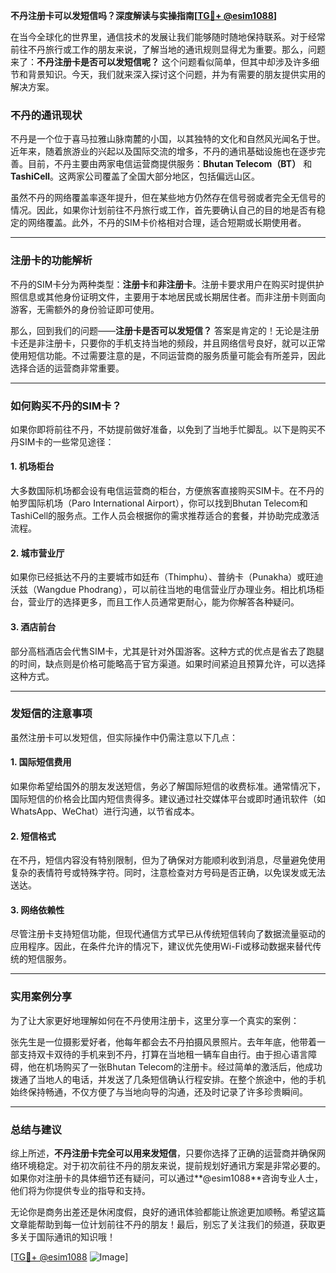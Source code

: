 **不丹注册卡可以发短信吗？深度解读与实操指南[[TG💪+ @esim1088](https://t.me/s/esim1088)]**

在当今全球化的世界里，通信技术的发展让我们能够随时随地保持联系。对于经常前往不丹旅行或工作的朋友来说，了解当地的通讯规则显得尤为重要。那么，问题来了：**不丹注册卡是否可以发短信呢？** 这个问题看似简单，但其中却涉及许多细节和背景知识。今天，我们就来深入探讨这个问题，并为有需要的朋友提供实用的解决方案。

### 不丹的通讯现状

不丹是一个位于喜马拉雅山脉南麓的小国，以其独特的文化和自然风光闻名于世。近年来，随着旅游业的兴起以及国际交流的增多，不丹的通讯基础设施也在逐步完善。目前，不丹主要由两家电信运营商提供服务：**Bhutan Telecom（BT）** 和 **TashiCell**。这两家公司覆盖了全国大部分地区，包括偏远山区。

虽然不丹的网络覆盖率逐年提升，但在某些地方仍然存在信号弱或者完全无信号的情况。因此，如果你计划前往不丹旅行或工作，首先要确认自己的目的地是否有稳定的网络覆盖。此外，不丹的SIM卡价格相对合理，适合短期或长期使用者。

---

### 注册卡的功能解析

不丹的SIM卡分为两种类型：**注册卡**和**非注册卡**。注册卡要求用户在购买时提供护照信息或其他身份证明文件，主要用于本地居民或长期居住者。而非注册卡则面向游客，无需额外的身份验证即可使用。

那么，回到我们的问题——**注册卡是否可以发短信？** 答案是肯定的！无论是注册卡还是非注册卡，只要你的手机支持当地的频段，并且网络信号良好，就可以正常使用短信功能。不过需要注意的是，不同运营商的服务质量可能会有所差异，因此选择合适的运营商非常重要。

---

### 如何购买不丹的SIM卡？

如果你即将前往不丹，不妨提前做好准备，以免到了当地手忙脚乱。以下是购买不丹SIM卡的一些常见途径：

#### 1. 机场柜台
大多数国际机场都会设有电信运营商的柜台，方便旅客直接购买SIM卡。在不丹的帕罗国际机场（Paro International Airport），你可以找到Bhutan Telecom和TashiCell的服务点。工作人员会根据你的需求推荐适合的套餐，并协助完成激活流程。

#### 2. 城市营业厅
如果你已经抵达不丹的主要城市如廷布（Thimphu）、普纳卡（Punakha）或旺迪沃兹（Wangdue Phodrang），可以前往当地的电信营业厅办理业务。相比机场柜台，营业厅的选择更多，而且工作人员通常更耐心，能为你解答各种疑问。

#### 3. 酒店前台
部分高档酒店会代售SIM卡，尤其是针对外国游客。这种方式的优点是省去了跑腿的时间，缺点则是价格可能略高于官方渠道。如果时间紧迫且预算允许，可以选择这种方式。

---

### 发短信的注意事项

虽然注册卡可以发短信，但实际操作中仍需注意以下几点：

#### 1. 国际短信费用
如果你希望给国外的朋友发送短信，务必了解国际短信的收费标准。通常情况下，国际短信的价格会比国内短信贵得多。建议通过社交媒体平台或即时通讯软件（如WhatsApp、WeChat）进行沟通，以节省成本。

#### 2. 短信格式
在不丹，短信内容没有特别限制，但为了确保对方能顺利收到消息，尽量避免使用复杂的表情符号或特殊字符。同时，注意检查对方号码是否正确，以免误发或无法送达。

#### 3. 网络依赖性
尽管注册卡支持短信功能，但现代通信方式早已从传统短信转向了数据流量驱动的应用程序。因此，在条件允许的情况下，建议优先使用Wi-Fi或移动数据来替代传统的短信服务。

---

### 实用案例分享

为了让大家更好地理解如何在不丹使用注册卡，这里分享一个真实的案例：

张先生是一位摄影爱好者，他每年都会去不丹拍摄风景照片。去年年底，他带着一部支持双卡双待的手机来到不丹，打算在当地租一辆车自由行。由于担心语言障碍，他在机场购买了一张Bhutan Telecom的注册卡。经过简单的激活后，他成功拨通了当地人的电话，并发送了几条短信确认行程安排。在整个旅途中，他的手机始终保持畅通，不仅方便了与当地向导的沟通，还及时记录了许多珍贵瞬间。

---

### 总结与建议

综上所述，**不丹注册卡完全可以用来发短信**，只要你选择了正确的运营商并确保网络环境稳定。对于初次前往不丹的朋友来说，提前规划好通讯方案是非常必要的。如果你对注册卡的具体细节还有疑问，可以通过**@esim1088**咨询专业人士，他们将为你提供专业的指导和支持。

无论你是商务出差还是休闲度假，良好的通讯体验都能让旅途更加顺畅。希望这篇文章能帮助到每一位计划前往不丹的朋友！最后，别忘了关注我们的频道，获取更多关于国际通讯的知识哦！

[[TG💪+ @esim1088](https://t.me/s/esim1088) ![Image](https://i.postimg.cc/4NQfJmqS/Snipaste-2025-05-13-00-14-12.png)]